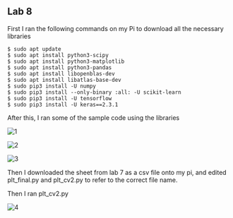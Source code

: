 ## Lab 8


First I ran the following commands on my Pi to download all the necessary libraries

```
$ sudo apt update
$ sudo apt install python3-scipy
$ sudo apt install python3-matplotlib
$ sudo apt install python3-pandas
$ sudo apt install libopenblas-dev
$ sudo apt install libatlas-base-dev
$ sudo pip3 install -U numpy
$ sudo pip3 install --only-binary :all: -U scikit-learn
$ sudo pip3 install -U tensorflow
$ sudo pip3 install -U keras==2.3.1
```

After this, I ran some of the sample code using the libraries

![1](https://github.com/jgoceljak/CPE-322-A/blob/e973da52d6a0c140209f8b0b85834eb1e8041417/Lab8/IMG_2730.JPG)

![2](https://github.com/jgoceljak/CPE-322-A/blob/17cd5b0dc92315a69b6abbdddb757a4d5c4f0dbd/Lab8/IMG_2731.JPG)

![3]()

Then I downloaded the sheet from lab 7 as a csv file onto my pi, and edited plt_final.py and plt_cv2.py to refer to the correct file name.

Then I ran plt_cv2.py

![4]()
